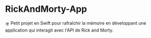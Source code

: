 # RickAndMorty-App
🛸 Petit projet en Swift pour rafraîchir la mémoire en développant une application qui interagit avec l'API de Rick and Morty.

